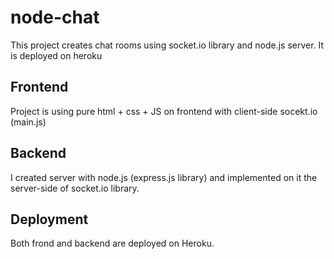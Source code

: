 # node-chat

This project creates chat rooms using socket.io library and node.js server. It is deployed on heroku

## Frontend
Project is using pure html + css + JS on frontend with client-side socekt.io (main.js)

## Backend
I created server with node.js (express.js library) and implemented on it the server-side of socket.io library. 

## Deployment
Both frond and backend are deployed on Heroku.

